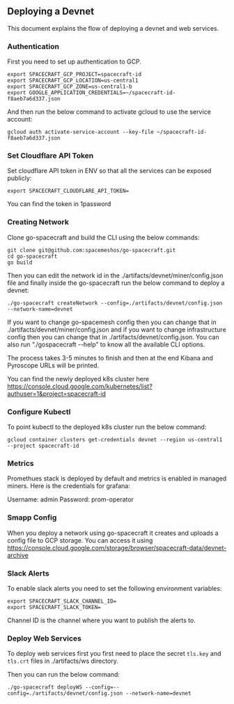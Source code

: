 ## Deploying a Devnet

This document explains the flow of deploying a devnet and web services.

### Authentication

First you need to set up authentication to GCP. 


```
export SPACECRAFT_GCP_PROJECT=spacecraft-id
export SPACECRAFT_GCP_LOCATION=us-central1
export SPACECRAFT_GCP_ZONE=us-central1-b
export GOOGLE_APPLICATION_CREDENTIALS=~/spacecraft-id-f8aeb7a6d337.json
```

And then run the below command to activate gcloud to use the service account:

```
gcloud auth activate-service-account --key-file ~/spacecraft-id-f8aeb7a6d337.json
```

### Set Cloudflare API Token

Set cloudflare API token in ENV so that all the services can be exposed publicly: 

```
export SPACECRAFT_CLOUDFLARE_API_TOKEN=
```

You can find the token in 1password

### Creating Network

Clone go-spacecraft and build the CLI using the below commands:

```
git clone git@github.com:spacemeshos/go-spacecraft.git
cd go-spacecraft
go build
```

Then you can edit the network id in the ./artifacts/devnet/miner/config.json file and finally inside the go-spacecraft run the below command to deploy a devnet:

```
./go-spacecraft createNetwork --config=./artifacts/devnet/config.json --network-name=devnet
```

If you want to change go-spacemesh config then you can change that in ./artifacts/devnet/miner/config.json and if you want to change infrastructure config then you can change that in ./artifacts/devnet/config.json. You can also run “./gospacecraft --help” to know all the available CLI options.

The process takes 3-5 minutes to finish and then at the end Kibana and Pyroscope URLs will be printed. 

You can find the newly deployed k8s cluster here https://console.cloud.google.com/kubernetes/list?authuser=1&project=spacecraft-id

### Configure Kubectl

To point kubectl to the deployed k8s cluster run the below command:

```
gcloud container clusters get-credentials devnet --region us-central1 --project spacecraft-id
```

### Metrics

Promethues stack is deployed by default and metrics is enabled in managed miners. Here is the credentials for grafana:

Username: admin
Password: prom-operator

### Smapp Config

When you deploy a network using go-spacecraft it creates and uploads a config file to GCP storage. You can access it using https://console.cloud.google.com/storage/browser/spacecraft-data/devnet-archive

### Slack Alerts

To enable slack alerts you need to set the following environment variables:

```
export SPACECRAFT_SLACK_CHANNEL_ID=
export SPACECRAFT_SLACK_TOKEN=
```

Channel ID is the channel where you want to publish the alerts to.


### Deploy Web Services

To deploy web services first you first need to place the secret `tls.key` and `tls.crt` files in ./artifacts/ws directory.


Then you can run the below command:

```
./go-spacecraft deployWS --config=--config=./artifacts/devnet/config.json --network-name=devnet
```


